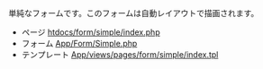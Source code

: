 単純なフォームです。このフォームは自動レイアウトで描画されます。

 * ページ [htdocs/form/simple/index.php](/htdocs/form/simple/index.php)
 * フォーム [App/Form/Simple.php](/App/Form/Simple.php)
 * テンプレート [App/views/pages/form/simple/index.tpl](/App/views/pages/form/simple/index.tpl)
